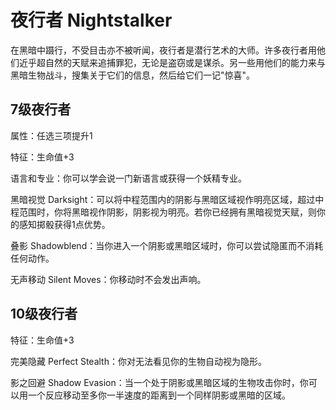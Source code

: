 # 夜行者 Nightstalker

在黑暗中蹑行，不受目击亦不被听闻，夜行者是潜行艺术的大师。许多夜行者用他们近乎超自然的天赋来追捕罪犯，无论是盗窃或是谋杀。另一些用他们的能力来与黑暗生物战斗，搜集关于它们的信息，然后给它们一记"惊喜"。

## 7级夜行者

属性：任选三项提升1

特征：生命值+3

语言和专业：你可以学会说一门新语言或获得一个妖精专业。

黑暗视觉
Darksight：可以将中程范围内的阴影与黑暗区域视作明亮区域，超过中程范围时，你将黑暗视作阴影，阴影视为明亮。若你已经拥有黑暗视觉天赋，则你的感知掷骰获得1点优势。

叠影
Shadowblend：当你进入一个阴影或黑暗区域时，你可以尝试隐匿而不消耗任何动作。

无声移动 Silent Moves：你移动时不会发出声响。

## 10级夜行者

特征：生命值+3

完美隐藏 Perfect Stealth：你对无法看见你的生物自动视为隐形。

影之回避 Shadow
Evasion：当一个处于阴影或黑暗区域的生物攻击你时，你可以用一个反应移动至多你一半速度的距离到一个同样阴影或黑暗的区域。
